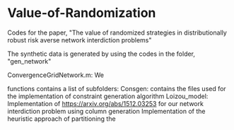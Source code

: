 # Value-of-Randomization
Codes for the paper, "The value of randomized strategies in distributionally robust risk averse network interdiction problems"


The synthetic data is generated by using the codes in the folder, "gen_network"

ConvergenceGridNetwork.m: We  

functions contains a list of subfolders:
  Consgen: contains the files used for the implementation of constraint generation algorithm
  Loizou_model: Implementation of <https://arxiv.org/abs/1512.03253> for our network interdiction problem using column generation
  Implementation of the heuristic approach of partitioning the 

